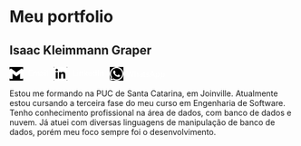 # Meu portfolio

## Isaac Kleimmann Graper

<div style="display: flex; align-items: center;">
    <div style="margin-right: 10px;">
        <img src="./assets/images/gmail.svg" width="24" height="24" style="vertical-align: middle; filter: invert(1);">
        <a href="mailto:isaac.graper@gmail.com" style="text-decoration: none; color: #FFFFFF; margin-left: 5px;">Email</a>
    </div>
    <div style="margin-right: 10px;">
        <img src="./assets/images/linkedin.svg" width="24" height="24" style="vertical-align: middle; filter: invert(1);">
        <a href="https://www.linkedin.com/in/seu-perfil" style="text-decoration: none; color: #FFFFFF; margin-left: 5px;">LinkedIn</a>
    </div>
    <div style="margin-right: 10px;">
        <a href="https://wa.me/5547997754529" style="display: flex; align-items: center; text-decoration: none; color: #FFFFFF;">
            <img src="./assets/images/whatsapp.svg" width="24" height="24" style="filter: invert(1); margin-right: 5px;">
            WhatsApp
        </a>
    </div>
</div>
<style>
a {
    text-decoration: none; 
    color: inherit; 
}
</style>

Estou me formando na PUC de Santa Catarina, em Joinville. Atualmente estou cursando a terceira fase do meu curso em Engenharia de Software. Tenho conhecimento profissional na área de dados, com banco de dados e nuvem. Já atuei com diversas linguagens de manipulação de banco de dados, porém meu foco sempre foi o desenvolvimento.
